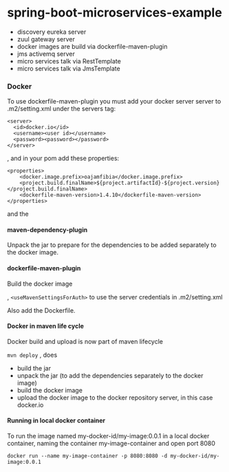# spring-boot-microservices-example

- discovery eureka server
- zuul gateway server
- docker images are build via dockerfile-maven-plugin
- jms activemq server
- micro services talk via RestTemplate
- micro services talk via JmsTemplate






### Docker
To use dockerfile-maven-plugin you must add your docker server server to .m2/setting.xml under the servers tag:

```
<server>
  <id>docker.io</id>
  <username><user id></username>
  <password><password></password>
</server>
```
, and in your pom add these properties:

```
<properties>
    <docker.image.prefix>oajamfibia</docker.image.prefix>
    <project.build.finalName>${project.artifactId}-${project.version}</project.build.finalName>
    <dockerfile-maven-version>1.4.10</dockerfile-maven-version>
</properties>
```
and the 

#### maven-dependency-plugin
Unpack the jar to prepare for the dependencies to be added separately to the docker image. 
 
#### dockerfile-maven-plugin
Build the docker image 
 
, ```<useMavenSettingsForAuth>``` to use the server credentials in .m2/setting.xml 

Also add the Dockerfile.

#### Docker in maven life cycle

Docker build and upload is now part of maven lifecycle

```mvn deploy```    , does

- build the jar
- unpack the jar (to add the dependencies separately to the docker image)
- build the docker image
- upload the docker image to the docker repository server, in this case docker.io

#### Running in local docker container 
To run the image named my-docker-id/my-image:0.0.1 in a local docker container, naming the container my-image-container and open port 8080
```
docker run --name my-image-container -p 8080:8080 -d my-docker-id/my-image:0.0.1
```
